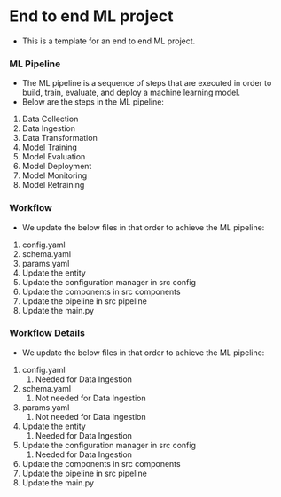 # End to end ML project
* This is a template for an end to end ML project.

### ML Pipeline
* The ML pipeline is a sequence of steps that are executed in order to build, train, evaluate, and deploy a machine learning model.
* Below are the steps in the ML pipeline:
1. Data Collection
2. Data Ingestion
3. Data Transformation
4. Model Training
5. Model Evaluation
6. Model Deployment
7. Model Monitoring
8. Model Retraining

### Workflow
* We update the below files in that order to achieve the ML pipeline:
1. config.yaml
2. schema.yaml
3. params.yaml
4. Update the entity
5. Update the configuration manager in src config
6. Update the components in src components
7. Update the pipeline in src pipeline
8. Update the main.py

### Workflow Details
* We update the below files in that order to achieve the ML pipeline:
1. config.yaml
   1. Needed for Data Ingestion
2. schema.yaml
   1. Not needed for Data Ingestion 
3. params.yaml
   1. Not needed for Data Ingestion 
4. Update the entity
   1. Needed for Data Ingestion
5. Update the configuration manager in src config
   1. Needed for Data Ingestion
6. Update the components in src components
7. Update the pipeline in src pipeline
8. Update the main.py